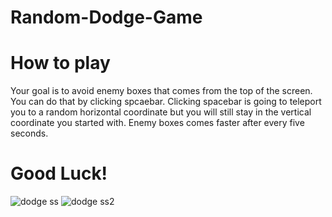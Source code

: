 # Random-Dodge-Game

# How to play

Your goal is to avoid enemy boxes that comes from the top of the screen. You can do that by clicking spcaebar. 
Clicking spacebar is going to teleport you to a random horizontal coordinate but you will still stay in the vertical
coordinate you started with. Enemy boxes comes faster after every five seconds.

# Good Luck!

![dodge ss](https://user-images.githubusercontent.com/50658681/89125777-84e09280-d4e9-11ea-89da-7987244bb443.png)
![dodge ss2](https://user-images.githubusercontent.com/50658681/89125780-88741980-d4e9-11ea-83fc-39bcd33ed525.png)
